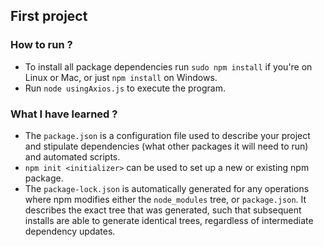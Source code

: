## First project

### How to run ?

- To install all package dependencies run `sudo npm install` if you're on Linux or Mac, or just `npm install` on Windows.
- Run `node usingAxios.js` to execute the program.

### What I have learned ?

- The `package.json` is a configuration file used to describe your project and stipulate dependencies (what other packages it will need to run) and automated scripts.
- `npm init <initializer>` can be used to set up a new or existing npm package.
- The `package-lock.json` is automatically generated for any operations where npm modifies either the `node_modules` tree, or `package.json`. It describes the exact tree that was generated, such that subsequent installs are able to generate identical trees, regardless of intermediate dependency updates.
